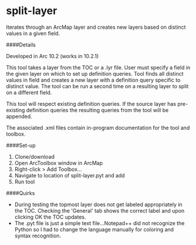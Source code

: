split-layer
===========
Iterates through an ArcMap layer and creates new layers based on distinct values in a given field.

####Details

Developed in Arc 10.2 (works in 10.2.1)

This tool takes a layer from the TOC or a .lyr file.  User must specify a field in the given layer on which to set up definition queries. Tool finds all distinct values in field and creates a new layer with a definition query specific to distinct value. The tool can be run a second time on a resulting layer to split on a different field.

This tool will respect existing definition queries. If the source layer has pre-existing definition queries the resulting queries from the tool will be appended.

The associated .xml files contain in-program  documentation for the tool and toolbox.

####Set-up

1. Clone/download
2. Open ArcToolbox window in ArcMap
3. Right-click > Add Toolbox...
4. Navigate to location of split-layer.pyt and add
5. Run tool

####Quirks
* During testing the topmost layer does not get labeled appropriately in the TOC. Checking the 'General' tab shows the correct label and upon clicking OK the TOC updates.
* The .pyt file is just a simple text file...Notepad++ did not recognize the Python so I had to change the language manually for coloring and syntax recognition.
